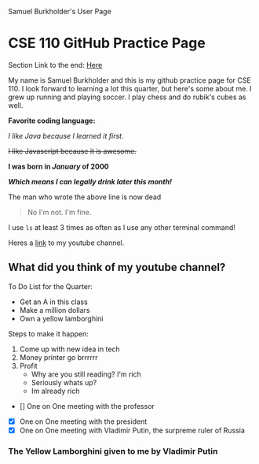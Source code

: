 Samuel Burkholder's User Page

# CSE 110 GitHub Practice Page

Section Link to the end: [Here](https://github.com/SamBurky/cse110/blob/gh-pages/index.md#what-did-you-think-of-my-youtube-channel)

My name is Samuel Burkholder and this is my github practice page for CSE 110. I look forward to learning a lot this quarter, but here's some about me.
I grew up running and playing soccer. I play chess and do rubik's cubes as well.

**Favorite coding language:**

*I like Java because I learned it first.*

~~I like Javascript because it is awesome.~~

**I was born in _January_ of 2000**

***Which means I can legally drink later this month!***

The man who wrote the above line is now dead
> No I'm not. I'm fine.

I use `ls` at least 3 times as often as I use any other terminal command!

Heres a [link](https://www.youtube.com/watch?v=dQw4w9WgXcQ&ab_channel=RickAstleyVEVO) to my youtube channel.

## What did you think of my youtube channel?

To Do List for the Quarter:
- Get an A in this class
- Make a million dollars
- Own a yellow lamborghini

Steps to make it happen: 
1. Come up with new idea in tech
2. Money printer go brrrrrr
3. Profit
   - Why are you still reading? I'm rich
    - Seriously whats up?
     - Im already rich
    
- [] One on One meeting with the professor
- [x] One on One meeting with the president
- [x] One on One meeting with Vladimir Putin, the surpreme ruler of Russia

### The Yellow Lamborghini given to me by Vladimir Putin

